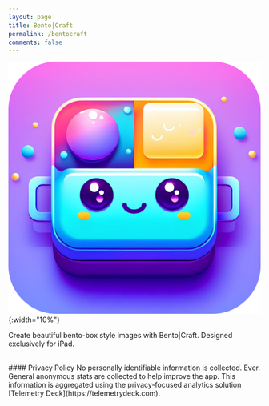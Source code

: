 ```yaml
---
layout: page
title: Bento|Craft
permalink: /bentocraft
comments: false
---
```


![logo](/assets/images/bento-icon.png){:width="10%"} 

Create beautiful bento-box style images with Bento|Craft. Designed exclusively for iPad.  

<br>
#### Privacy Policy
No personally identifiable information is collected. Ever. General anonymous stats are collected to help improve the app. This information is aggregated using the privacy-focused analytics solution [Telemetry Deck](https://telemetrydeck.com).